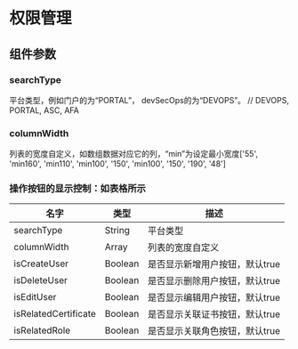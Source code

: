 # 权限管理

## 组件参数

### searchType
平台类型，例如门户的为“PORTAL”， devSecOps的为“DEVOPS”。 // DEVOPS, PORTAL, ASC, AFA

### columnWidth
列表的宽度自定义，如数组数据对应它的列，“min”为设定最小宽度['55', 'min160', 'min110', 'min100', '150', 'min100', '150', '190', '48']

### 操作按钮的显示控制：如表格所示

| 名字 | 类型 | 描述 |
| ----- | ----- | ---------------------------------------------------------------- |
| searchType | String | 平台类型 |
| columnWidth | Array | 列表的宽度自定义 |
| isCreateUser | Boolean | 是否显示新增用户按钮，默认true|
| isDeleteUser  | Boolean | 是否显示删除用户按钮，默认true |
| isEditUser | Boolean | 是否显示编辑用户按钮，默认true |
| isRelatedCertificate | Boolean | 是否显示关联证书按钮，默认true |
| isRelatedRole | Boolean | 是否显示关联角色按钮，默认true |

